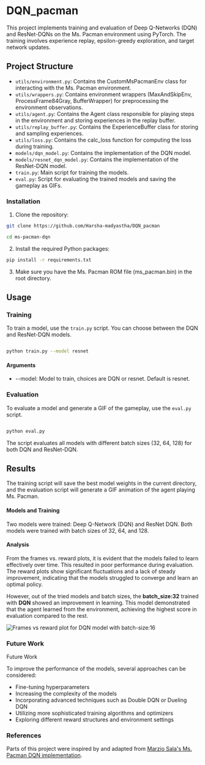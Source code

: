 # DQN_pacman
This project implements training and evaluation of Deep Q-Networks (DQN) and ResNet-DQNs on the Ms. Pacman environment using PyTorch. The training involves experience replay, epsilon-greedy exploration, and target network updates.

## Project Structure
* `utils/environment.py`: Contains the CustomMsPacmanEnv class for interacting with the Ms. Pacman environment.
* `utils/wrappers.py`: Contains environment wrappers (MaxAndSkipEnv, ProcessFrame84Gray, BufferWrapper) for preprocessing the environment observations.
* `utils/agent.py`: Contains the Agent class responsible for playing steps in the environment and storing experiences in the replay buffer.
* `utils/replay_buffer.py`: Contains the ExperienceBuffer class for storing and sampling experiences.
* `utils/loss.py`: Contains the calc_loss function for computing the loss during training.
*  `models/dqn_model.py`: Contains the implementation of the DQN model.
* `models/resnet_dqn_model.py`: Contains the implementation of the ResNet-DQN model.
* `train.py`: Main script for training the models.
* `eval.py`: Script for evaluating the trained models and saving the gameplay as GIFs.

### Installation
1. Clone the repository:
```bash 
git clone https://github.com/Harsha-madyastha/DQN_pacman
```
```bash 
cd ms-pacman-dqn
```
2. Install the required Python packages:

```bash
pip install -r requirements.txt
```
3. Make sure you have the Ms. Pacman ROM file (ms_pacman.bin) in the root directory.

## Usage
### Training

To train a model, use the `train.py` script. You can choose between the DQN and ResNet-DQN models.

```bash

python train.py --model resnet
```

#### Arguments
* --model: Model to train, choices are DQN or resnet. Default is resnet.

### Evaluation

To evaluate a model and generate a GIF of the gameplay, use the `eval.py` script.

```bash

python eval.py
```

The script evaluates all models with different batch sizes (32, 64, 128) for both DQN and ResNet-DQN.

## Results

The training script will save the best model weights in the current directory, and the evaluation script will generate a GIF animation of the agent playing Ms. Pacman.

#### Models and Training
Two models were trained: Deep Q-Network (DQN) and ResNet DQN. Both models were trained with batch sizes of 32, 64, and 128.

#### Analysis
From the frames vs. reward plots, it is evident that the models failed to learn effectively over time. This resulted in poor performance during evaluation. The reward plots show significant fluctuations and a lack of steady improvement, indicating that the models struggled to converge and learn an optimal policy.

However, out of the tried models and batch sizes, the **batch_size:32** trained with **DQN** showed an improvement in learning. This model demonstrated that the agent learned from the environment, achieving the highest score in evaluation compared to the rest.

![Frames vs reward plot for DQN model with batch-size:16](https://github.com/Harsha-madyastha/DQN_pacman/training_episodes/best_model_DQN_32.png)

### Future Work

Future Work

To improve the performance of the models, several approaches can be considered:
* Fine-tuning hyperparameters
* Increasing the complexity of the models
* Incorporating advanced techniques such as Double DQN or Dueling DQN
* Utilizing more sophisticated training algorithms and optimizers
* Exploring different reward structures and environment settings

### References

Parts of this project were inspired by and adapted from [Marzio Sala's Ms. Pacman DQN implementation](https://marziosala.github.io/ms-pacman/).